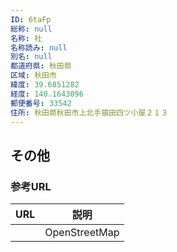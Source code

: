 ```yaml
---
ID: 6taFp
総称: null
名称: 社
名称読み: null
別名: null
都道府県: 秋田県
区域: 秋田市
緯度: 39.6851282
経度: 140.1643096
郵便番号: 33542
住所: 秋田県秋田市上北手猿田四ツ小屋２１３
---
```


## その他

### 参考URL

| URL | 説明          |
| --- | ------------- |
|     | OpenStreetMap |
